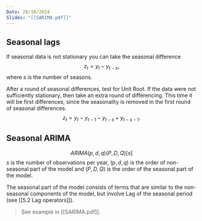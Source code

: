 ```yaml
---
Dato: 28/10/2024
Slides: "[[SARIMA.pdf]]"
---
```

## Seasonal lags
If seasonal data is not stationary you can take the seasonal difference
$$
z_t=y_t-y_{t-s},
$$
where $s$ is the number of seasons.

After a round of seasonal differences, test for Unit Root. If the data were not sufficiently stationary, then take an extra round of differencing. This time it will be first differences, since the seasonality is removed in the first round of seasonal differences.
$$
z_t = y_t-y_{t-1}-y_{t-s}+y_{t-s-1}.
$$
## Seasonal ARIMA
$$
ARIMA(p,d,q)(P,D,Q)[s]
$$
$s$ is the number of observations per year, $(p,d,q)$ is the order of non-seasonal part of the model and $(P,D,Q)$ is the order of the seasonal part of the model.

The seasonal part of the model consists of terms that are similar to the non-seasonal components of the model, but involve Lag of the seasonal period (see [[5.2 Lag operators]]).

>See example in [[SARIMA.pdf]].

